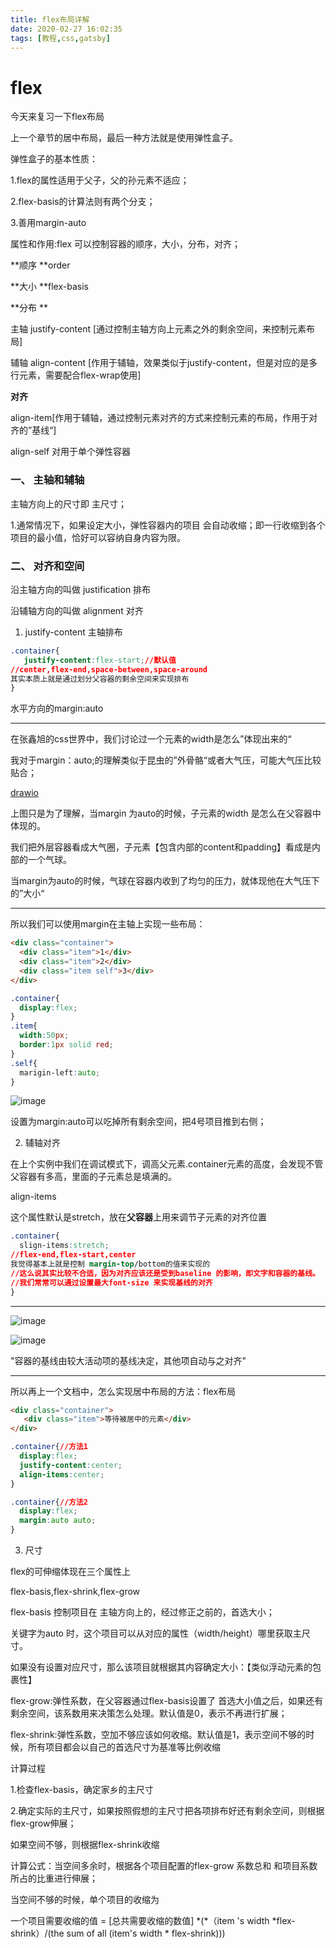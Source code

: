 ```yaml
---
title: flex布局详解
date: 2020-02-27 16:02:35
tags: [教程,css,gatsby]
---
```

# flex
今天来复习一下flex布局

上一个章节的居中布局，最后一种方法就是使用弹性盒子。

弹性盒子的基本性质：

1.flex的属性适用于父子，父的孙元素不适应；

2.flex-basis的计算法则有两个分支；

3.善用margin-auto



属性和作用:flex 可以控制容器的顺序，大小，分布，对齐；

**顺序 **order

**大小 **flex-basis

**分布 **

主轴 justify-content \[通过控制主轴方向上元素之外的剩余空间，来控制元素布局\]

辅轴 align-content \[作用于辅轴，效果类似于justify-content，但是对应的是多行元素，需要配合flex-wrap使用\]

**对齐**

align-item\[作用于辅轴，通过控制元素对齐的方式来控制元素的布局，作用于对齐的”基线“\]

align-self 对用于单个弹性容器

### 一、 主轴和辅轴
主轴方向上的尺寸即 主尺寸；

1.通常情况下，如果设定大小，弹性容器内的项目 会自动收缩；即一行收缩到各个项目的最小值，恰好可以容纳自身内容为限。

### 二、 对齐和空间
沿主轴方向的叫做 justification 排布

沿辅轴方向的叫做 alignment 对齐

1. justify-content 主轴排布

```css
.container{
   justify-content:flex-start;//默认值
//center,flex-end,space-between,space-around
其实本质上就是通过划分父容器的剩余空间来实现排布
}
```
水平方向的margin:auto

---
在张鑫旭的css世界中，我们讨论过一个元素的width是怎么”体现出来的“

我对于margin：auto;的理解类似于昆虫的”外骨骼“或者大气压，可能大气压比较贴合；

[drawio](98vtkf0NEOKnJVN6Lc4D8-v_NgngA54PukTZPNhNraY.svg)

上图只是为了理解，当margin 为auto的时候，子元素的width 是怎么在父容器中体现的。

我们把外层容器看成大气圈，子元素【包含内部的content和padding】看成是内部的一个气球。

当margin为auto的时候，气球在容器内收到了均匀的压力，就体现他在大气压下的”大小“

---
所以我们可以使用margin在主轴上实现一些布局：

```html
<div class="container">
  <div class="item">1</div>
  <div class="item">2</div>
  <div class="item self">3</div>
</div>
```
```css
.container{
  display:flex;
}
.item{
  width:50px;
  border:1px solid red;
}
.self{
  marigin-left:auto;
}
```
![image](images/vbfJNkjn22gvPk3lX0_JjIZXKcvlm65QsSCsTFtO_qc.png)

设置为margin:auto可以吃掉所有剩余空间，把4号项目推到右侧；

2. 辅轴对齐

在上个实例中我们在调试模式下，调高父元素.container元素的高度，会发现不管父容器有多高，里面的子元素总是填满的。

align-items

这个属性默认是stretch，放在**父容器**上用来调节子元素的对齐位置

```css
.container{
  slign-items:stretch;
//flex-end,flex-start,center
我觉得基本上就是控制 margin-top/bottom的值来实现的
//这么说其实比较不合适，因为对齐应该还是受到baseline 的影响，即文字和容器的基线。
//我们常常可以通过设置最大font-size 来实现基线的对齐
}
```
---
![image](images/e8o_xrCIRIJQv839FU5bN78QBrhw3vF6tYorM18W5v8.png)

![image](images/gUutM0sbhU_4oZ-GAP-NT-E8H2BVnT0yDQd1lieWbjo.png)

"容器的基线由较大活动项的基线决定，其他项自动与之对齐"

---
所以再上一个文档中，怎么实现居中布局的方法：flex布局

```html
<div class="container">
   <div class="item">等待被居中的元素</div>
</div>
```
```css
.container{//方法1
  display:flex;
  justify-content:center;
  align-items:center;
}
```
```css
.container{//方法2
  display:flex;
  margin:auto auto;
}

```
3. 尺寸

flex的可伸缩体现在三个属性上

flex-basis,flex-shrink,flex-grow

flex-basis 控制项目在 主轴方向上的，经过修正之前的，首选大小；

关键字为auto 时，这个项目可以从对应的属性（width/height）哪里获取主尺寸。

如果没有设置对应尺寸，那么该项目就根据其内容确定大小：【类似浮动元素的包裹性】

flex-grow:弹性系数，在父容器通过flex-basis设置了 首选大小值之后，如果还有剩余空间，该系数用来决策怎么处理。默认值是0，表示不再进行扩展；

flex-shrink:弹性系数，空加不够应该如何收缩。默认值是1，表示空间不够的时候，所有项目都会以自己的首选尺寸为基准等比例收缩



计算过程

1.检查flex-basis，确定家乡的主尺寸

2.确定实际的主尺寸，如果按照假想的主尺寸把各项排布好还有剩余空间，则根据flex-grow伸展；

如果空间不够，则根据flex-shrink收缩

计算公式：当空间多余时，根据各个项目配置的flex-grow 系数总和 和项目系数所占的比重进行伸展；

当空间不够的时候，单个项目的收缩为

一个项目需要收缩的值 = \[总共需要收缩的数值\] \*(*（item 's width *flex-shrink）/(the sum of all (item's width \* flex-shrink)))